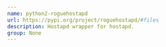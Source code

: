 ```yaml
---
name: python2-roguehostapd
url: https://pypi.org/project/roguehostapd/#files
description: Hostapd wrapper for hostapd.
group: None
---
```

